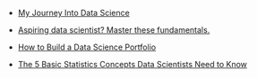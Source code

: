 - [My Journey Into Data Science](https://towardsdatascience.com/my-journey-into-data-science-39e9bbbbf452)

* [Aspiring data scientist? Master these fundamentals.](https://medium.freecodecamp.org/aspiring-data-scientist-master-these-fundamentals-be7c54350868)

- [How to Build a Data Science Portfolio](https://towardsdatascience.com/how-to-build-a-data-science-portfolio-5f566517c79c)

* [The 5 Basic Statistics Concepts Data Scientists Need to Know](https://towardsdatascience.com/the-5-basic-statistics-concepts-data-scientists-need-to-know-2c96740377ae)